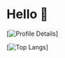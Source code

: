 # Hello 👋

[![Profile Details](http://github-profile-summary-cards.vercel.app/api/cards/profile-details?username=amixedcolor&theme=default)]

[![Top Langs](https://github-readme-stats.vercel.app/api/top-langs/?username=amixedcolor)]
